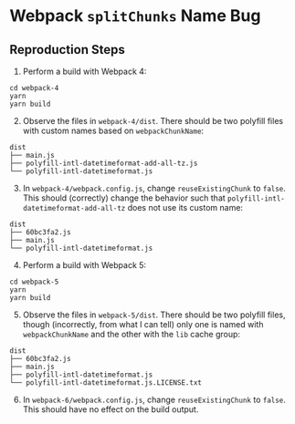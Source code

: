 # Webpack `splitChunks` Name Bug

## Reproduction Steps

1. Perform a build with Webpack 4:

```
cd webpack-4
yarn
yarn build
```

2. Observe the files in `webpack-4/dist`. There should be two polyfill files with custom names based on `webpackChunkName`:

```
dist
├── main.js
├── polyfill-intl-datetimeformat-add-all-tz.js
└── polyfill-intl-datetimeformat.js
```

3. In `webpack-4/webpack.config.js`, change `reuseExistingChunk` to `false`. This should (correctly) change the behavior such that `polyfill-intl-datetimeformat-add-all-tz` does not use its custom name:

```
dist
├── 60bc3fa2.js
├── main.js
└── polyfill-intl-datetimeformat.js
```

4. Perform a build with Webpack 5:

```
cd webpack-5
yarn
yarn build
```

5. Observe the files in `webpack-5/dist`. There should be two polyfill files, though (incorrectly, from what I can tell) only one is named with `webpackChunkName` and the other with the `lib` cache group:

```
dist
├── 60bc3fa2.js
├── main.js
├── polyfill-intl-datetimeformat.js
└── polyfill-intl-datetimeformat.js.LICENSE.txt
```

6. In `webpack-6/webpack.config.js`, change `reuseExistingChunk` to `false`. This should have no effect on the build output.
